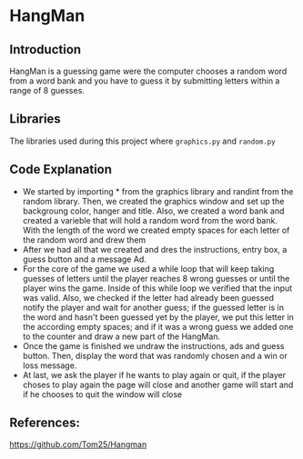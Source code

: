# HangMan

## Introduction
HangMan is a guessing game were the computer chooses a random word from a word bank and you have to guess it by submitting letters within a range of 8 guesses.

## Libraries
The libraries used during this project where `graphics.py` and `random.py`

## Code Explanation
  - We started by importing * from the graphics library and randint from the random library. Then, we created the graphics window and set up the backgroung color, hanger and title. Also, we created a word bank and created a varieble that will hold a random word from the word bank. With the length of the word we created empty spaces for each letter of the random word and drew them
  - After we had all that we created and dres the instructions, entry box, a guess button and a message Ad.
  - For the core of the game we used a while loop that will keep taking guesses of letters until the player reaches 8 wrong guesses or until the player wins the game. Inside of this while loop we verified that the input was valid. Also, we checked if the letter had already been guessed notify the player and wait for another guess; if the guessed letter is in the word and hasn't been guessed yet by the player, we put this letter in the according empty spaces; and if it was a wrong guess we added one to the counter and draw a new part of the HangMan.
  - Once the game is finished we undraw the instructions, ads and guess button. Then, display the word that was randomly chosen and a win or loss message.
  - At last, we ask the player if he wants to play again or quit, if the player choses to play again the page will close and another game will start and if he chooses to quit the  window will close

## References:
https://github.com/Tom25/Hangman
